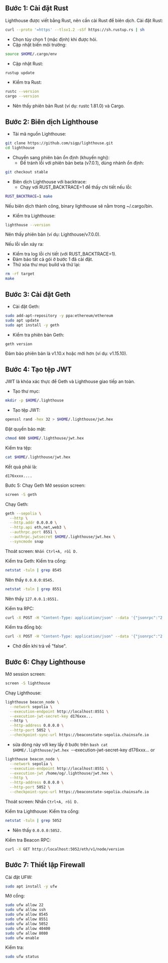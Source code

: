 ## Bước 1: Cài đặt Rust
Lighthouse được viết bằng Rust, nên cần cài Rust để biên dịch.
Cài đặt Rust:
```bash
curl --proto '=https' --tlsv1.2 -sSf https://sh.rustup.rs | sh
```
- Chọn tùy chọn 1 (mặc định) khi được hỏi.
- Cập nhật biến môi trường:
```bash
source $HOME/.cargo/env
```
- Cập nhật Rust:
```bash
rustup update
```
- Kiểm tra Rust:
```bash
rustc --version
cargo --version
```
- Nên thấy phiên bản Rust (ví dụ: rustc 1.81.0) và Cargo.
## Bước 2: Biên dịch Lighthouse
- Tải mã nguồn Lighthouse:
```bash
git clone https://github.com/sigp/lighthouse.git
cd lighthouse
```
- Chuyển sang phiên bản ổn định (khuyến nghị):
     - Để tránh lỗi với phiên bản beta (v7.0.1), dùng nhánh ổn định:
```bash
git checkout stable
```
- Biên dịch Lighthouse với backtrace:
     - Chạy với RUST_BACKTRACE=1 để thấy chi tiết nếu lỗi:
```bash
RUST_BACKTRACE=1 make
```
Nếu biên dịch thành công, binary lighthouse sẽ nằm trong ~/.cargo/bin.
- Kiểm tra Lighthouse:
```bash
lighthouse --version
```
Nên thấy phiên bản (ví dụ: Lighthouse/v7.0.0).

Nếu lỗi vẫn xảy ra:
- Kiểm tra log lỗi chi tiết (với RUST_BACKTRACE=1).
- Đảm bảo tất cả gói ở bước 1 đã cài đặt.
- Thử xóa thư mục build và thử lại:
```bash
rm -rf target
make
```
## Bước 3: Cài đặt Geth
- Cài đặt Geth:
```bash
sudo add-apt-repository -y ppa:ethereum/ethereum
sudo apt update
sudo apt install -y geth
```
- Kiểm tra phiên bản Geth:
```bash
geth version
```
Đảm bảo phiên bản là v1.10.x hoặc mới hơn (ví dụ: v1.15.10).

## Bước 4: Tạo tệp JWT
JWT là khóa xác thực để Geth và Lighthouse giao tiếp an toàn.
- Tạo thư mục:
```bash
mkdir -p $HOME/.lighthouse
```
- Tạo tệp JWT:
```bash
openssl rand -hex 32 > $HOME/.lighthouse/jwt.hex
```
Đặt quyền bảo mật:
```bash
chmod 600 $HOME/.lighthouse/jwt.hex
```
Kiểm tra tệp:
```bash
cat $HOME/.lighthouse/jwt.hex
```
Kết quả phải là:
```
d176xxxx....
```
Bước 5: Chạy Geth
Mở session screen:
```bash
screen -S geth
```
Chạy Geth:
```bash
geth --sepolia \
  --http \
  --http.addr 0.0.0.0 \
  --http.api eth,net,web3 \
  --authrpc.port 8551 \
  --authrpc.jwtsecret $HOME/.lighthouse/jwt.hex \
  --syncmode snap
```
Thoát screen:
``` Nhấn Ctrl+A, rồi D. ```

Kiểm tra Geth:
Kiểm tra cổng:
```bash
netstat -tuln | grep 8545
```
Nên thấy ``` 0.0.0.0:8545. ```
```bash
netstat -tuln | grep 8551
```
Nên thấy ``` 127.0.0.1:8551. ```

Kiểm tra RPC:
```bash
curl -X POST -H "Content-Type: application/json" --data '{"jsonrpc":"2.0","method":"eth_blockNumber","params":[],"id":1}' http://localhost:8545
```
Kiểm tra đồng bộ:
```bash
curl -X POST -H "Content-Type: application/json" --data '{"jsonrpc":"2.0","method":"eth_syncing","params":[],"id":1}' http://localhost:8545
```
- Chờ đến khi trả về "false".

## Bước 6: Chạy Lighthouse
Mở session screen:
```bash
screen -S lighthouse
```
Chạy Lighthouse:
```bash
lighthouse beacon_node \
  --network sepolia \
  --execution-endpoint http://localhost:8551 \
  --execution-jwt-secret-key d176xxx...
  --http \
  --http-address 0.0.0.0 \
  --http-port 5052 \
  --checkpoint-sync-url https://beaconstate-sepolia.chainsafe.io
```
- sửa dòng này với key lấy ở bước trên ```bash cat $HOME/.lighthouse/jwt.hex ```--execution-jwt-secret-key d176xxx...
or
```bash
lighthouse beacon_node \
  --network sepolia \
  --execution-endpoint http://localhost:8551 \
  --execution-jwt /home/og/.lighthouse/jwt.hex \
  --http \
  --http-address 0.0.0.0 \
  --http-port 5052 \
  --checkpoint-sync-url https://beaconstate-sepolia.chainsafe.io
```

Thoát screen:
Nhấn ``` Ctrl+A, rồi D. ```

Kiểm tra Lighthouse:
Kiểm tra cổng:
```bash
netstat -tuln | grep 5052
```
- Nên thấy ``` 0.0.0.0:5052. ```

Kiểm tra Beacon RPC:
```bash
curl -X GET http://localhost:5052/eth/v1/node/version
```
## Bước 7: Thiết lập Firewall
Cài đặt UFW:
```bash
sudo apt install -y ufw
```
Mở cổng:
```bash
sudo ufw allow 22
sudo ufw allow ssh
sudo ufw allow 8545
sudo ufw allow 8551
sudo ufw allow 5052
sudo ufw allow 40400
sudo ufw allow 8080
sudo ufw enable
```
Kiểm tra:
```bash
sudo ufw status
```
